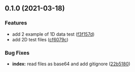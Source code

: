 ## 0.1.0 (2021-03-18)


### Features

* add 2 example of 1D data test ([f3f157d](https://github.com/cheminfo/bruker-data-test/commit/f3f157d2b277c06b31357acc5460b8db807da5cc))
* add 2D test files ([cf6079c](https://github.com/cheminfo/bruker-data-test/commit/cf6079cbba29893784e77023be0dc7a4012133b5))


### Bug Fixes

* **index:** read files as base64 and add gitignore ([22b5180](https://github.com/cheminfo/bruker-data-test/commit/22b5180744f2d0ebff91dd996204039606efb657))

